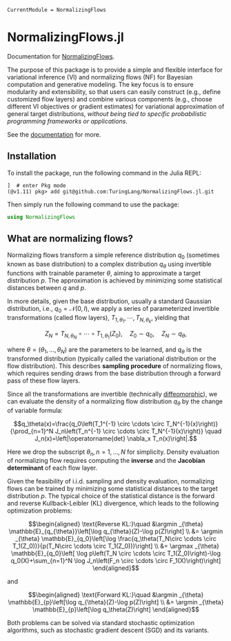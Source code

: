 ```@meta
CurrentModule = NormalizingFlows
```

# NormalizingFlows.jl

Documentation for [NormalizingFlows](https://github.com/TuringLang/NormalizingFlows.jl).


The purpose of this package is to provide a simple and flexible interface for 
variational inference (VI) and normalizing flows (NF) for Bayesian computation and generative modeling.
The key focus is to ensure modularity and extensibility, so that users can easily 
construct (e.g., define customized flow layers) and combine various components 
(e.g., choose different VI objectives or gradient estimates) 
for variational approximation of general target distributions, 
*without being tied to specific probabilistic programming frameworks or applications*. 

See the [documentation](https://turinglang.org/NormalizingFlows.jl/dev/) for more.  

## Installation
To install the package, run the following command in the Julia REPL:
```
]  # enter Pkg mode
(@v1.11) pkg> add git@github.com:TuringLang/NormalizingFlows.jl.git
```
Then simply run the following command to use the package:
```julia
using NormalizingFlows
```

## What are normalizing flows?

Normalizing flows transform a simple reference distribution $q_0$ (sometimes known as base distribution) to 
a complex distribution $q_\theta$ using invertible functions with trainable parameter $\theta$, aiming to approximate a target distribution $p$.
The approximation is achieved by minimizing some statistical distances between $q$ and $p$.

In more details, given the base distribution, usually a standard Gaussian distribution, i.e., $q_0 = \mathcal{N}(0, I)$,
we apply a series of parameterized invertible transformations (called flow layers), $T_{1, \theta_1}, \cdots, T_{N, \theta_k}$, yielding that
```math
Z_N = T_{N, \theta_N} \circ \cdots \circ T_{1, \theta_1} (Z_0) , \quad Z_0 \sim q_0,\quad  Z_N \sim q_{\theta}, 
```
where $\theta = (\theta_1, \dots, \theta_N)$ are the parameters to be learned,
and $q_{\theta}$ is the transformed distribution (typically called the
variational distribution or the flow distribution). 
This describes **sampling procedure** of normalizing flows, which requires
sending draws from the base distribution through a forward pass of these flow layers.

Since all the transformations are invertible (technically [diffeomorphic](https://en.wikipedia.org/wiki/Diffeomorphism)), 
we can evaluate the density of a normalizing flow distribution $q_{\theta}$ by the change of variable formula: 
```math
q_\theta(x)=\frac{q_0\left(T_1^{-1} \circ \cdots \circ
T_N^{-1}(x)\right)}{\prod_{n=1}^N J_n\left(T_n^{-1} \circ \cdots \circ
T_N^{-1}(x)\right)} \quad J_n(x)=\left|\operatorname{det} \nabla_x
T_n(x)\right|.
```
Here we drop the subscript $\theta_n, n = 1, \dots, N$ for simplicity. 
Density evaluation of normalizing flow requires computing the **inverse** and the
**Jacobian determinant** of each flow layer.

Given the feasibility of i.i.d. sampling and density evaluation, normalizing
flows can be trained by minimizing some statistical distances to the target
distribution $p$. The typical choice of the statistical distance is the forward
and reverse Kullback-Leibler (KL) divergence, which leads to the following
optimization problems:
```math
\begin{aligned}
\text{Reverse KL:}\quad
&\argmin _{\theta} \mathbb{E}_{q_{\theta}}\left[\log q_{\theta}(Z)-\log p(Z)\right] \\
&= \argmin _{\theta} \mathbb{E}_{q_0}\left[\log \frac{q_\theta(T_N\circ \cdots \circ T_1(Z_0))}{p(T_N\circ \cdots \circ T_1(Z_0))}\right] \\
&= \argmax _{\theta} \mathbb{E}_{q_0}\left[ \log p\left(T_N \circ \cdots \circ T_1(Z_0)\right)-\log q_0(X)+\sum_{n=1}^N \log J_n\left(F_n \circ \cdots \circ F_1(X)\right)\right]
\end{aligned}
```
and 
```math
\begin{aligned}
\text{Forward KL:}\quad
&\argmin _{\theta} \mathbb{E}_{p}\left[\log q_{\theta}(Z)-\log p(Z)\right] \\
&= \argmin _{\theta} \mathbb{E}_{p}\left[\log q_\theta(Z)\right] 
\end{aligned}
```
Both problems can be solved via standard stochastic optimization algorithms,
such as stochastic gradient descent (SGD) and its variants. 



